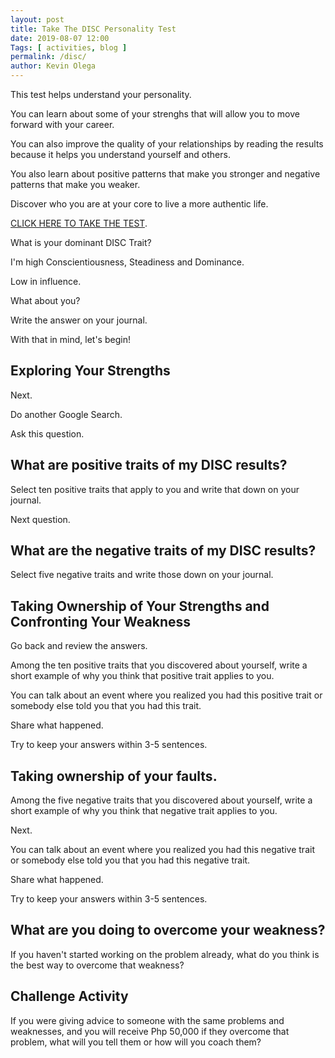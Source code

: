 ```yaml
--- 
layout: post 
title: Take The DISC Personality Test
date: 2019-08-07 12:00
Tags: [ activities, blog ]
permalink: /disc/ 
author: Kevin Olega 
--- 
```

This test helps understand your personality.

You can learn about some of your strenghs that will allow you to move forward with your career.

You can also improve the quality of your relationships by reading the results because it helps you understand yourself and others.

You also learn about positive patterns that make you stronger and negative patterns that make you weaker.
 
Discover who you are at your core to live a more authentic life.

[CLICK HERE TO TAKE THE TEST](https://tonyrobbins.com/disc).

What is your dominant DISC Trait?

I'm high Conscientiousness, Steadiness and Dominance.

Low in influence.

What about you?

Write the answer on your journal.

With that in mind, let's begin!

## Exploring Your Strengths

Next.

Do another Google Search.

Ask this question.

## What are positive traits of my DISC results?

Select ten positive traits that apply to you and write that down on your journal.

Next question.

## What are the negative traits of my DISC results?

Select five negative traits and write those down on your journal.

## Taking Ownership of Your Strengths and Confronting Your Weakness

Go back and review the answers.

Among the ten positive traits that you discovered about yourself, write a short example of why you think that positive trait applies to you.

You can talk about an event where you realized you had this positive trait or somebody else told you that you had this trait. 

Share what happened.

Try to keep your answers within 3-5 sentences.

## Taking ownership of your faults.

Among the five negative traits that you discovered about yourself, write a short example of why you think that negative trait applies to you.

Next.

You can talk about an event where you realized you had this negative trait or somebody else told you that you had this negative trait. 

Share what happened.

Try to keep your answers within 3-5 sentences.

## What are you doing to overcome your weakness?

If you haven't started working on the problem already, what do you think is the best way to overcome that weakness?

## Challenge Activity

If you were giving advice to someone with the same problems and weaknesses, and you will receive Php 50,000 if they overcome that problem, what will you tell them or how will you coach them?